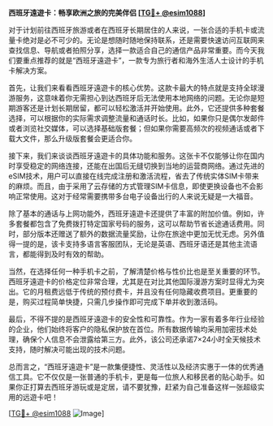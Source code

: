 **西班牙遠遊卡：畅享欧洲之旅的完美伴侣 [[TG💪+ @esim1088](https://t.me/s/esim1088)]**

对于计划前往西班牙旅游或者在西班牙长期居住的人来说，一张合适的手机卡或流量卡绝对是必不可少的。无论是想随时随地保持联系，还是需要快速访问互联网来查找信息、导航或者拍照分享，选择一款适合自己的通信产品非常重要。而今天我们要重点推荐的就是“西班牙遠遊卡”，一款专为旅行者和海外生活人士设计的手机卡解决方案。

首先，让我们来看看西班牙遠遊卡的核心优势。这款卡最大的特点就是支持全球漫游服务，这意味着你无需担心到达西班牙后无法使用本地网络的问题。无论你是短期游客还是计划长期居留，都可以轻松激活并开始使用。此外，它还提供多种套餐选择，可以根据你的实际需求调整流量和通话时长。比如，如果你只是偶尔发邮件或者浏览社交媒体，可以选择基础版套餐；但如果你需要高频次的视频通话或者下载大文件，那么升级版套餐会更适合你。

接下来，我们来谈谈西班牙遠遊卡的具体功能和服务。这张卡不仅能够让你在国内时享受稳定的网络连接，还能在出国后无缝切换到当地的运营商网络。通过先进的eSIM技术，用户可以直接在线完成注册和激活流程，省去了传统实体SIM卡带来的麻烦。而且，由于采用了云存储的方式管理SIM卡信息，即使更换设备也不会影响正常使用。这对于经常需要携带多台电子设备出行的人来说无疑是一大福音。

除了基本的通话与上网功能外，西班牙遠遊卡还提供了丰富的附加价值。例如，许多套餐都包含了免费拨打特定国家号码的服务，这可以帮助节省长途通话费用。同时，部分版本还赠送了额外的数据流量奖励，让你在旅途中更加无忧无虑。另外值得一提的是，该卡支持多语言客服团队，无论是英语、西班牙语还是其他主流语言，都能得到及时有效的帮助。

当然，在选择任何一种手机卡之前，了解清楚价格与性价比也是至关重要的环节。西班牙遠遊卡的价格定位非常合理，尤其是在对比其他国际漫游方案时显得尤为突出。它的月租费远低于传统的预付费卡，并且没有任何隐藏收费项目。更重要的是，购买过程简单快捷，只需几步操作即可完成下单并收到激活码。

最后，不得不提的是西班牙遠遊卡的安全性和可靠性。作为一家有着多年行业经验的企业，他们始终将客户的隐私保护放在首位。所有数据传输均采用加密技术处理，确保个人信息不会泄露给第三方。此外，该公司还承诺7×24小时全天候技术支持，随时解决可能出现的技术问题。

总而言之，“西班牙遠遊卡”是一款集便捷性、灵活性以及经济实惠于一体的优秀通信工具。它不仅仅是一张普通的手机卡，更是每一位旅人和移民者的贴心助手。如果你正打算去西班牙游玩或是定居，请不要犹豫，赶紧为自己准备这样一张超级实用的远遊卡吧！

[[TG💪+ @esim1088](https://t.me/s/esim1088) ![Image](https://i.postimg.cc/4NQfJmqS/Snipaste-2025-05-13-00-14-12.png)]